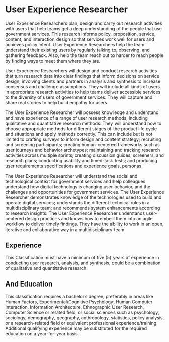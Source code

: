 

# User Experience Researcher    
User Experience Researchers plan, design and carry out research activities with users that help teams get a deep understanding of the people that use government services. This research informs policy, proposition, service, content, and interaction design so that services work well for users and achieves policy intent. User Experience Researchers help the team understand their existing users by regularly talking to, observing, and gathering feedback. Also, help the team reach out to harder to reach people by finding ways to meet them where they are.

User Experience Researchers will design and conduct research activities that turn research data into clear findings that inform decisions on service design, involving clients and partners in analysis and synthesis to increase consensus and challenge assumptions. They will include all kinds of users in appropriate research activities to help teams deliver accessible services to the diversity of users of government services. They will capture and share real stories to help build empathy for users.

The User Experience Researcher will possess knowledge and understand and have experience of a range of user research methods, including qualitative and quantitative research methods. They will understand how to choose appropriate methods for different stages of the product life cycle and situations and apply methods correctly. This can include but is not limited to crafting surveys to inform design and content strategy; recruiting and screening participants; creating human-centered frameworks such as user journeys and behavior archetypes; maintaining and tracking research activities across multiple sprints; creating discussion guides, screeners, and research plans; conducting usability and timed-task tests; and producing user requirements specifications and experience goals, personas.

The User Experience Researcher will understand the social and technological context for government services and help colleagues understand how digital technology is changing user behavior, and the challenges and opportunities for government services. The User Experience Researcher demonstrates knowledge of the technologies used to build and operate digital services; understands the different technical roles in a multidisciplinary team; and recommends system enhancements according to research insights. The User Experience Researcher understands user-centered design practices and knows how to embed them into an agile workflow to deliver timely findings. They have the ability to work in an open, iterative and collaborative way in a multidisciplinary team.

## Experience
This Classification must have a minimum of five (5) years of experience in conducting user research, analysis, and synthesis, could be a combination of qualitative and quantitative research.

## And Education
This classification requires a bachelor’s degree, preferably in areas like Human Factors, Experimental/Cognitive Psychology, Human Computer Interaction, Information Architecture, Ethnographic User Research, Computer Science or related field, or social sciences such as psychology, sociology, demography, geography, anthropology, statistics, policy analysis, or a research-related field or equivalent professional experience/training. Additional qualifying experience may be substituted for the required education on a year-for-year basis.
